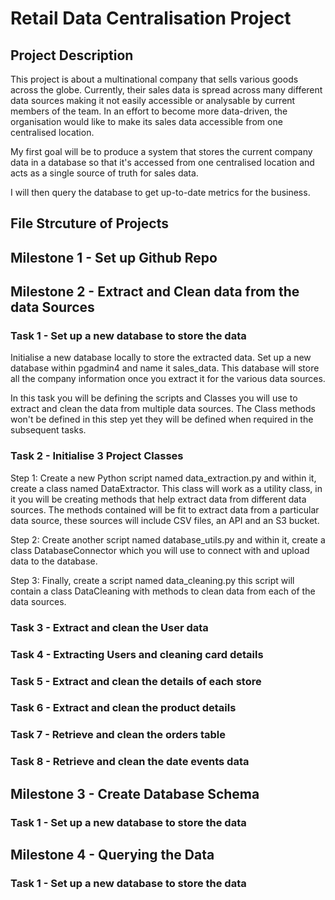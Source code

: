 # Retail Data Centralisation Project

## Project Description
This project is about a multinational company that sells various goods across the globe.
Currently, their sales data is spread across many different data sources making it not easily accessible or analysable by current members of the team.
In an effort to become more data-driven, the organisation would like to make its sales data accessible from one centralised location.

My first goal will be to produce a system that stores the current company data in a database so that it's accessed from one centralised location and 
acts as a single source of truth for sales data.

I will then query the database to get up-to-date metrics for the business.

## File Strcuture of Projects

## Milestone 1 - Set up Github Repo


## Milestone 2 - Extract and Clean data from the data Sources

### Task 1 - Set up a new database to store the data
Initialise a new database locally to store the extracted data.
Set up a new database within pgadmin4 and name it sales_data.
This database will store all the company information once you extract it for the various data sources.

In this task you will be defining the scripts and Classes you will use to extract and clean the data from multiple data sources.
The Class methods won't be defined in this step yet they will be defined when required in the subsequent tasks.

### Task 2 - Initialise 3 Project Classes
Step 1:
Create a new Python script named data_extraction.py and within it, create a class named DataExtractor.
This class will work as a utility class, in it you will be creating methods that help extract data from different data sources.
The methods contained will be fit to extract data from a particular data source, these sources will include CSV files, an API and an S3 bucket.


Step 2:
Create another script named database_utils.py and within it, create a class DatabaseConnector which you will use to connect with and upload data to the database.


Step 3:
Finally, create a script named data_cleaning.py this script will contain a class DataCleaning with methods to clean data from each of the data sources.

### Task 3 - Extract and clean the User data

### Task 4 - Extracting Users and cleaning card details

### Task 5 - Extract and clean the details of each store


### Task 6 - Extract and clean the product details

### Task 7 - Retrieve and clean the orders table

### Task 8 - Retrieve and clean the date events data



## Milestone 3 - Create Database Schema

### Task 1 - Set up a new database to store the data


## Milestone 4 - Querying the Data

### Task 1 - Set up a new database to store the data






